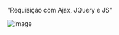 "Requisição com Ajax, JQuery e JS" 

![image](https://user-images.githubusercontent.com/87030375/182965494-1cbd67bd-a101-473a-85f7-a1d4ca6894b1.png)

